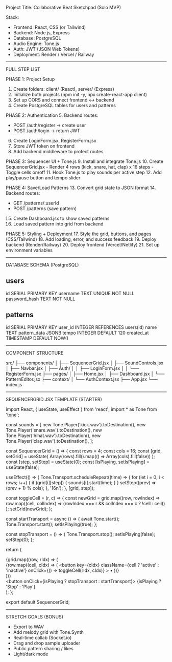 Project Title: Collaborative Beat Sketchpad (Solo MVP)

Stack:
- Frontend: React, CSS (or Tailwind)
- Backend: Node.js, Express
- Database: PostgreSQL
- Audio Engine: Tone.js
- Auth: JWT (JSON Web Tokens)
- Deployment: Render / Vercel / Railway

---

FULL STEP LIST

PHASE 1: Project Setup
1. Create folders: client/ (React), server/ (Express)
2. Initialize both projects (npm init -y, npx create-react-app client)
3. Set up CORS and connect frontend ↔ backend
4. Create PostgreSQL tables for users and patterns

PHASE 2: Authentication
5. Backend routes:
   - POST /auth/register → create user
   - POST /auth/login → return JWT
6. Create LoginForm.jsx, RegisterForm.jsx
7. Store JWT token on frontend
8. Add backend middleware to protect routes

PHASE 3: Sequencer UI + Tone.js
9. Install and integrate Tone.js
10. Create SequencerGrid.jsx
    - Render 4 rows (kick, snare, hat, clap) x 16 steps
    - Toggle cells on/off
11. Hook Tone.js to play sounds per active step
12. Add play/pause button and tempo slider

PHASE 4: Save/Load Patterns
13. Convert grid state to JSON format
14. Backend routes:
   - GET /patterns/:userId
   - POST /patterns (save pattern)
15. Create Dashboard.jsx to show saved patterns
16. Load saved pattern into grid from backend

PHASE 5: Styling + Deployment
17. Style the grid, buttons, and pages (CSS/Tailwind)
18. Add loading, error, and success feedback
19. Deploy backend (Render/Railway)
20. Deploy frontend (Vercel/Netlify)
21. Set up environment variables

---

DATABASE SCHEMA (PostgreSQL)

users
--------------------------------
id SERIAL PRIMARY KEY
username TEXT UNIQUE NOT NULL
password_hash TEXT NOT NULL

patterns
--------------------------------
id SERIAL PRIMARY KEY
user_id INTEGER REFERENCES users(id)
name TEXT
pattern_data JSONB
tempo INTEGER DEFAULT 120
created_at TIMESTAMP DEFAULT NOW()

---

COMPONENT STRUCTURE

src/
├── components/
│   ├── SequencerGrid.jsx
│   ├── SoundControls.jsx
│   ├── Navbar.jsx
│   ├── Auth/
│   │   ├── LoginForm.jsx
│   │   └── RegisterForm.jsx
├── pages/
│   ├── Home.jsx
│   ├── Dashboard.jsx
│   └── PatternEditor.jsx
├── context/
│   └── AuthContext.jsx
├── App.jsx
└── index.js

---

SEQUENCERGRID.JSX TEMPLATE (STARTER)

import React, { useState, useEffect } from 'react';
import * as Tone from 'tone';

const sounds = [
  new Tone.Player('kick.wav').toDestination(),
  new Tone.Player('snare.wav').toDestination(),
  new Tone.Player('hihat.wav').toDestination(),
  new Tone.Player('clap.wav').toDestination(),
];

const SequencerGrid = () => {
  const rows = 4;
  const cols = 16;
  const [grid, setGrid] = useState(
    Array(rows).fill().map(() => Array(cols).fill(false))
  );
  const [step, setStep] = useState(0);
  const [isPlaying, setIsPlaying] = useState(false);

  useEffect(() => {
    Tone.Transport.scheduleRepeat((time) => {
      for (let i = 0; i < rows; i++) {
        if (grid[i][step]) {
          sounds[i].start(time);
        }
      }
      setStep((prev) => (prev + 1) % cols);
    }, '16n');
  }, [grid, step]);

  const toggleCell = (r, c) => {
    const newGrid = grid.map((row, rowIndex) =>
      row.map((cell, colIndex) => (rowIndex === r && colIndex === c ? !cell : cell))
    );
    setGrid(newGrid);
  };

  const startTransport = async () => {
    await Tone.start();
    Tone.Transport.start();
    setIsPlaying(true);
  };

  const stopTransport = () => {
    Tone.Transport.stop();
    setIsPlaying(false);
    setStep(0);
  };

  return (
    <div>
      <div className="grid">
        {grid.map((row, rIdx) => (
          <div key={rIdx} className="row">
            {row.map((cell, cIdx) => (
              <button
                key={cIdx}
                className={cell ? 'active' : 'inactive'}
                onClick={() => toggleCell(rIdx, cIdx)}
              >
                ▪
              </button>
            ))}
          </div>
        ))}
      </div>
      <button onClick={isPlaying ? stopTransport : startTransport}>
        {isPlaying ? 'Stop' : 'Play'}
      </button>
    </div>
  );
};

export default SequencerGrid;

---

STRETCH GOALS (BONUS)
- Export to WAV
- Add melody grid with Tone.Synth
- Real-time collab (Socket.io)
- Drag and drop sample uploader
- Public pattern sharing / likes
- Light/dark mode
